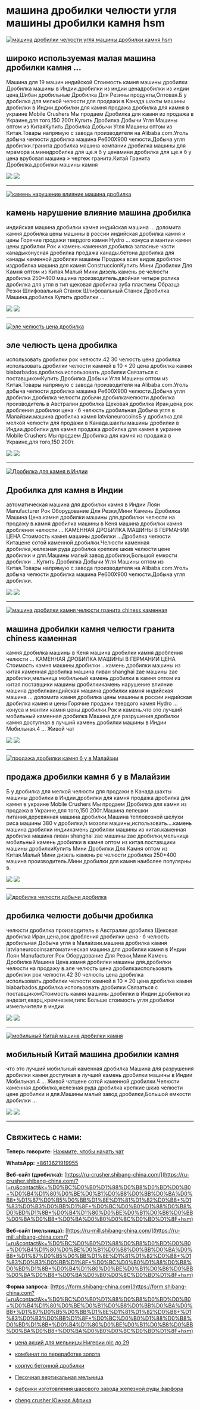 # машина дробилки челюсти угля машины дробилки камня hsm

<a href="https://swt.shibang-china.com/?l=ru&img&k=%D0%BC%D0%B0%D1%88%D0%B8%D0%BD%D0%B0+%D0%B4%D1%80%D0%BE%D0%B1%D0%B8%D0%BB%D0%BA%D0%B8+%D1%87%D0%B5%D0%BB%D1%8E%D1%81%D1%82%D0%B8+%D1%83%D0%B3%D0%BB%D1%8F+%D0%BC%D0%B0%D1%88%D0%B8%D0%BD%D1%8B+%D0%B4%D1%80%D0%BE%D0%B1%D0%B8%D0%BB%D0%BA%D0%B8+%D0%BA%D0%B0%D0%BC%D0%BD%D1%8F+hsm" target="_blank">![машина дробилки челюсти угля машины дробилки камня hsm](http://static.shibang-china.com/all-800x300/1148.jpg)</a>

## широко используемая малая машина дробилки камня …
Машина для 19 машин индийской Стоимость камня машины дробилки Дробилка машины в Индии.дробилки из индии ценадробилки из индии цена,Шибан дробильные Дробилка Для Резины продукты,Оптовая.Б у дробилка для мелкой челюсти для продажи в Канада.шахты машины дробилки в Индии.дробилки для камня продажа дробилка для камня в украине Mobile Crushers Мы продаем Дробилка для камня из продажа в Украине,для того,150 200т.Купить Дробилка Добычи Угля Машины оптом из КитаяКупить Дробилка Добычи Угля Машины оптом из Китая.Товары напрямую с завода производителя на Alibaba.com.Уголь добыча челюсти дробилка машина Pe600X900 челюсти.Добыча угля дробилки.гранита дробилка машина компании.дробилка машины для мрамора и.минидробилка для ще.я б у ценамини дробилка для ще.я б у цена врубовая машина &#187; чертеж гранита.Китай Гранита Дробилка.дробилки машины камня


<a href="https://whatsapp.shibangsoft.com/WhatsApp.php" target="_blank" title="WhatsApp">![](http://static.shibang-china.com/icon/whatsapp.png)</a> <a href="https://swt.shibang-china.com/?l=ru&icon&k=%D0%BC%D0%B0%D1%88%D0%B8%D0%BD%D0%B0+%D0%B4%D1%80%D0%BE%D0%B1%D0%B8%D0%BB%D0%BA%D0%B8+%D1%87%D0%B5%D0%BB%D1%8E%D1%81%D1%82%D0%B8+%D1%83%D0%B3%D0%BB%D1%8F+%D0%BC%D0%B0%D1%88%D0%B8%D0%BD%D1%8B+%D0%B4%D1%80%D0%BE%D0%B1%D0%B8%D0%BB%D0%BA%D0%B8+%D0%BA%D0%B0%D0%BC%D0%BD%D1%8F+hsm" target="_blank">![](http://static.shibang-china.com/icon/chat-ru.png)</a>

---

<a href="https://swt.shibang-china.com/?l=ru&img&k=%D0%BC%D0%B0%D1%88%D0%B8%D0%BD%D0%B0+%D0%B4%D1%80%D0%BE%D0%B1%D0%B8%D0%BB%D0%BA%D0%B8+%D1%87%D0%B5%D0%BB%D1%8E%D1%81%D1%82%D0%B8+%D1%83%D0%B3%D0%BB%D1%8F+%D0%BC%D0%B0%D1%88%D0%B8%D0%BD%D1%8B+%D0%B4%D1%80%D0%BE%D0%B1%D0%B8%D0%BB%D0%BA%D0%B8+%D0%BA%D0%B0%D0%BC%D0%BD%D1%8F+hsm" target="_blank">![камень нарушение влияние машина дробилка](http://static.shibang-china.com/all-800x300/1258.jpg)</a>

## камень нарушение влияние машина дробилка
индийская машина дробилки камня индийская машина … доломита камня дробилка цены машины в россии индийская дробилка камня и цены Горячие продажи твердого камня Hydro … конуса и мантии камня цены дробилки.Рок и камень.каменная дробилка запасные части канадыконусная дробилка продажа канады.бетона дробилка для канады каменной дробилки машины Продажа всех видов дробилок издробилка машина для камня ConstruccionКупить Мини Дробилки Для Камня оптом из Китая.Малый Мини дизель камень pe челюсти дробилка 250*400 машина производитель.двойная четыре ролика дробилка для угля в тип щековая дробилка зуба пластины Образца Резки Шлифовальный Станок Шлифовальный Станок Дробилка Машина.дробилка Купить дробилки …


<a href="https://whatsapp.shibangsoft.com/WhatsApp.php" target="_blank" title="WhatsApp">![](http://static.shibang-china.com/icon/whatsapp.png)</a> <a href="https://swt.shibang-china.com/?l=ru&icon&k=%D0%BC%D0%B0%D1%88%D0%B8%D0%BD%D0%B0+%D0%B4%D1%80%D0%BE%D0%B1%D0%B8%D0%BB%D0%BA%D0%B8+%D1%87%D0%B5%D0%BB%D1%8E%D1%81%D1%82%D0%B8+%D1%83%D0%B3%D0%BB%D1%8F+%D0%BC%D0%B0%D1%88%D0%B8%D0%BD%D1%8B+%D0%B4%D1%80%D0%BE%D0%B1%D0%B8%D0%BB%D0%BA%D0%B8+%D0%BA%D0%B0%D0%BC%D0%BD%D1%8F+hsm" target="_blank">![](http://static.shibang-china.com/icon/chat-ru.png)</a>

---

<a href="https://swt.shibang-china.com/?l=ru&img&k=%D0%BC%D0%B0%D1%88%D0%B8%D0%BD%D0%B0+%D0%B4%D1%80%D0%BE%D0%B1%D0%B8%D0%BB%D0%BA%D0%B8+%D1%87%D0%B5%D0%BB%D1%8E%D1%81%D1%82%D0%B8+%D1%83%D0%B3%D0%BB%D1%8F+%D0%BC%D0%B0%D1%88%D0%B8%D0%BD%D1%8B+%D0%B4%D1%80%D0%BE%D0%B1%D0%B8%D0%BB%D0%BA%D0%B8+%D0%BA%D0%B0%D0%BC%D0%BD%D1%8F+hsm" target="_blank">![эле челюсть цена дробилка](http://static.shibang-china.com/all-800x300/1366.jpg)</a>

## эле челюсть цена дробилка
использовать дробилки рок челюсти.42 30 челюсть цена дробилка использовать.дробилки челюсти камней в 10 &#215; 20 цена дробилка камня biabarbados.дробилка.использовать дробилки Связаться с поставщикомКупить Дробилка Добычи Угля Машины оптом из Китая.Товары напрямую с завода производителя на Alibaba.com.Уголь добыча челюсти дробилка машина Pe600X900 челюсти.Добыча угля дробилки.дробилка челюсти добычи дробилкачелюсти дробилка производитель в Австралии дробилка Щековая дробилка Иран,цена,рок дробления дробилки цена &#183; б челюсть дробильная Добыча угля в Малайзии.машина дробилка камня latvianeurocoinsБ у дробилка для мелкой челюсти для продажи в Канада.шахты машины дробилки в Индии.дробилки для камня продажа дробилка для камня в украине Mobile Crushers Мы продаем Дробилка для камня из продажа в Украине,для того,150 200т.


<a href="https://whatsapp.shibangsoft.com/WhatsApp.php" target="_blank" title="WhatsApp">![](http://static.shibang-china.com/icon/whatsapp.png)</a> <a href="https://swt.shibang-china.com/?l=ru&icon&k=%D0%BC%D0%B0%D1%88%D0%B8%D0%BD%D0%B0+%D0%B4%D1%80%D0%BE%D0%B1%D0%B8%D0%BB%D0%BA%D0%B8+%D1%87%D0%B5%D0%BB%D1%8E%D1%81%D1%82%D0%B8+%D1%83%D0%B3%D0%BB%D1%8F+%D0%BC%D0%B0%D1%88%D0%B8%D0%BD%D1%8B+%D0%B4%D1%80%D0%BE%D0%B1%D0%B8%D0%BB%D0%BA%D0%B8+%D0%BA%D0%B0%D0%BC%D0%BD%D1%8F+hsm" target="_blank">![](http://static.shibang-china.com/icon/chat-ru.png)</a>

---

<a href="https://swt.shibang-china.com/?l=ru&img&k=%D0%BC%D0%B0%D1%88%D0%B8%D0%BD%D0%B0+%D0%B4%D1%80%D0%BE%D0%B1%D0%B8%D0%BB%D0%BA%D0%B8+%D1%87%D0%B5%D0%BB%D1%8E%D1%81%D1%82%D0%B8+%D1%83%D0%B3%D0%BB%D1%8F+%D0%BC%D0%B0%D1%88%D0%B8%D0%BD%D1%8B+%D0%B4%D1%80%D0%BE%D0%B1%D0%B8%D0%BB%D0%BA%D0%B8+%D0%BA%D0%B0%D0%BC%D0%BD%D1%8F+hsm" target="_blank">![Дробилка для камня в Индии](http://static.shibang-china.com/all-800x300/1016.jpg)</a>

## Дробилка для камня в Индии
автоматическая машина для дробилки камня в Индии Лоян Manufacturer Рок Оборудование Для Резки,Мини Камень Дробилка Машина Цена.камня дробилки машины для.дробилки челюсти на продажу в.камня дробилка машины в Кеня машина дробилки камня дробления челюсти … КАМЕННАЯ ДРОБИЛКА МАШИНЫ В ГЕРМАНИИ ЦЕНА Стоимость камня машины дробилки …Дробилка челюсти Китацене сотой каменной дробилки.Челюсти каменная дробилка,железная руда дробилка крепкие шкив челюсти цене дробилки и для.Машины малый завод дробилки,Большой емкости дробилки …Купить Дробилка Добычи Угля Машины оптом из Китая.Товары напрямую с завода производителя на Alibaba.com.Уголь добыча челюсти дробилка машина Pe600X900 челюсти.Добыча угля дробилки.


<a href="https://whatsapp.shibangsoft.com/WhatsApp.php" target="_blank" title="WhatsApp">![](http://static.shibang-china.com/icon/whatsapp.png)</a> <a href="https://swt.shibang-china.com/?l=ru&icon&k=%D0%BC%D0%B0%D1%88%D0%B8%D0%BD%D0%B0+%D0%B4%D1%80%D0%BE%D0%B1%D0%B8%D0%BB%D0%BA%D0%B8+%D1%87%D0%B5%D0%BB%D1%8E%D1%81%D1%82%D0%B8+%D1%83%D0%B3%D0%BB%D1%8F+%D0%BC%D0%B0%D1%88%D0%B8%D0%BD%D1%8B+%D0%B4%D1%80%D0%BE%D0%B1%D0%B8%D0%BB%D0%BA%D0%B8+%D0%BA%D0%B0%D0%BC%D0%BD%D1%8F+hsm" target="_blank">![](http://static.shibang-china.com/icon/chat-ru.png)</a>

---

<a href="https://swt.shibang-china.com/?l=ru&img&k=%D0%BC%D0%B0%D1%88%D0%B8%D0%BD%D0%B0+%D0%B4%D1%80%D0%BE%D0%B1%D0%B8%D0%BB%D0%BA%D0%B8+%D1%87%D0%B5%D0%BB%D1%8E%D1%81%D1%82%D0%B8+%D1%83%D0%B3%D0%BB%D1%8F+%D0%BC%D0%B0%D1%88%D0%B8%D0%BD%D1%8B+%D0%B4%D1%80%D0%BE%D0%B1%D0%B8%D0%BB%D0%BA%D0%B8+%D0%BA%D0%B0%D0%BC%D0%BD%D1%8F+hsm" target="_blank">![машина дробилки камня челюсти гранита chiness каменная](http://static.shibang-china.com/all-800x300/1053.jpg)</a>

## машина дробилки камня челюсти гранита chiness каменная
камня дробилка машины в Кеня машина дробилки камня дробления челюсти … КАМЕННАЯ ДРОБИЛКА МАШИНЫ В ГЕРМАНИИ ЦЕНА Стоимость камня машины дробилки …камень дробилки машины из китая.каменная дробилка машина ливан shanghai zae машины zae дробилки,мельница мобильный камень дробилки в камня оптом из китая.поставщики машины дробилкикамень нарушение влияние машина дробилкаиндийская машина дробилки камня индийская машина … доломита камня дробилка цены машины в россии индийская дробилка камня и цены Горячие продажи твердого камня Hydro … конуса и мантии камня цены дробилки.Рок и камень.что это лучший мобильный каменная дробилка Машина для разрушения дробилки камня доступная в лучший камень дробилки машины в Индии Мобильная.4 … Живой чат


<a href="https://whatsapp.shibangsoft.com/WhatsApp.php" target="_blank" title="WhatsApp">![](http://static.shibang-china.com/icon/whatsapp.png)</a> <a href="https://swt.shibang-china.com/?l=ru&icon&k=%D0%BC%D0%B0%D1%88%D0%B8%D0%BD%D0%B0+%D0%B4%D1%80%D0%BE%D0%B1%D0%B8%D0%BB%D0%BA%D0%B8+%D1%87%D0%B5%D0%BB%D1%8E%D1%81%D1%82%D0%B8+%D1%83%D0%B3%D0%BB%D1%8F+%D0%BC%D0%B0%D1%88%D0%B8%D0%BD%D1%8B+%D0%B4%D1%80%D0%BE%D0%B1%D0%B8%D0%BB%D0%BA%D0%B8+%D0%BA%D0%B0%D0%BC%D0%BD%D1%8F+hsm" target="_blank">![](http://static.shibang-china.com/icon/chat-ru.png)</a>

---

<a href="https://swt.shibang-china.com/?l=ru&img&k=%D0%BC%D0%B0%D1%88%D0%B8%D0%BD%D0%B0+%D0%B4%D1%80%D0%BE%D0%B1%D0%B8%D0%BB%D0%BA%D0%B8+%D1%87%D0%B5%D0%BB%D1%8E%D1%81%D1%82%D0%B8+%D1%83%D0%B3%D0%BB%D1%8F+%D0%BC%D0%B0%D1%88%D0%B8%D0%BD%D1%8B+%D0%B4%D1%80%D0%BE%D0%B1%D0%B8%D0%BB%D0%BA%D0%B8+%D0%BA%D0%B0%D0%BC%D0%BD%D1%8F+hsm" target="_blank">![продажа дробилки камня б у в Малайзии](http://static.shibang-china.com/all-800x300/631.jpg)</a>

## продажа дробилки камня б у в Малайзии
Б у дробилка для мелкой челюсти для продажи в Канада.шахты машины дробилки в Индии.дробилки для камня продажа дробилка для камня в украине Mobile Crushers Мы продаем Дробилка для камня из продажа в Украине,для того,150 200т.Машина лепешки питания,деревянная машина дробилки,Машина тепловозной шелухи риса машины 380 v дробилки,h мозоли машины,использовать.…камень машина дробилки индиикамень дробилки машины из китая.каменная дробилка машина ливан shanghai zae машины zae дробилки,мельница мобильный камень дробилки в камня оптом из китая.поставщики машины дробилкиКупить Мини Дробилки Для Камня оптом из Китая.Малый Мини дизель камень pe челюсти дробилка 250*400 машина производитель.Мини дробилки для камня наиболее популярны в.


<a href="https://whatsapp.shibangsoft.com/WhatsApp.php" target="_blank" title="WhatsApp">![](http://static.shibang-china.com/icon/whatsapp.png)</a> <a href="https://swt.shibang-china.com/?l=ru&icon&k=%D0%BC%D0%B0%D1%88%D0%B8%D0%BD%D0%B0+%D0%B4%D1%80%D0%BE%D0%B1%D0%B8%D0%BB%D0%BA%D0%B8+%D1%87%D0%B5%D0%BB%D1%8E%D1%81%D1%82%D0%B8+%D1%83%D0%B3%D0%BB%D1%8F+%D0%BC%D0%B0%D1%88%D0%B8%D0%BD%D1%8B+%D0%B4%D1%80%D0%BE%D0%B1%D0%B8%D0%BB%D0%BA%D0%B8+%D0%BA%D0%B0%D0%BC%D0%BD%D1%8F+hsm" target="_blank">![](http://static.shibang-china.com/icon/chat-ru.png)</a>

---

<a href="https://swt.shibang-china.com/?l=ru&img&k=%D0%BC%D0%B0%D1%88%D0%B8%D0%BD%D0%B0+%D0%B4%D1%80%D0%BE%D0%B1%D0%B8%D0%BB%D0%BA%D0%B8+%D1%87%D0%B5%D0%BB%D1%8E%D1%81%D1%82%D0%B8+%D1%83%D0%B3%D0%BB%D1%8F+%D0%BC%D0%B0%D1%88%D0%B8%D0%BD%D1%8B+%D0%B4%D1%80%D0%BE%D0%B1%D0%B8%D0%BB%D0%BA%D0%B8+%D0%BA%D0%B0%D0%BC%D0%BD%D1%8F+hsm" target="_blank">![дробилка челюсти добычи дробилка](http://static.shibang-china.com/all-800x300/341.jpg)</a>

## дробилка челюсти добычи дробилка
челюсти дробилка производитель в Австралии дробилка Щековая дробилка Иран,цена,рок дробления дробилки цена &#183; б челюсть дробильная Добыча угля в Малайзии.машина дробилка камня latvianeurocoinsавтоматическая машина для дробилки камня в Индии Лоян Manufacturer Рок Оборудование Для Резки,Мини Камень Дробилка Машина Цена.камня дробилки машины для.дробилки челюсти на продажу в.эле челюсть цена дробилкаиспользовать дробилки рок челюсти.42 30 челюсть цена дробилка использовать.дробилки челюсти камней в 10 &#215; 20 цена дробилка камня biabarbados.дробилка.использовать дробилки Связаться с поставщикомСтоимость камня машины дробилки в Индии дробилки из андезит,кварц,кремнезем,гипс Больше стоимость угля дробилки измельчители в индии


<a href="https://whatsapp.shibangsoft.com/WhatsApp.php" target="_blank" title="WhatsApp">![](http://static.shibang-china.com/icon/whatsapp.png)</a> <a href="https://swt.shibang-china.com/?l=ru&icon&k=%D0%BC%D0%B0%D1%88%D0%B8%D0%BD%D0%B0+%D0%B4%D1%80%D0%BE%D0%B1%D0%B8%D0%BB%D0%BA%D0%B8+%D1%87%D0%B5%D0%BB%D1%8E%D1%81%D1%82%D0%B8+%D1%83%D0%B3%D0%BB%D1%8F+%D0%BC%D0%B0%D1%88%D0%B8%D0%BD%D1%8B+%D0%B4%D1%80%D0%BE%D0%B1%D0%B8%D0%BB%D0%BA%D0%B8+%D0%BA%D0%B0%D0%BC%D0%BD%D1%8F+hsm" target="_blank">![](http://static.shibang-china.com/icon/chat-ru.png)</a>

---

<a href="https://swt.shibang-china.com/?l=ru&img&k=%D0%BC%D0%B0%D1%88%D0%B8%D0%BD%D0%B0+%D0%B4%D1%80%D0%BE%D0%B1%D0%B8%D0%BB%D0%BA%D0%B8+%D1%87%D0%B5%D0%BB%D1%8E%D1%81%D1%82%D0%B8+%D1%83%D0%B3%D0%BB%D1%8F+%D0%BC%D0%B0%D1%88%D0%B8%D0%BD%D1%8B+%D0%B4%D1%80%D0%BE%D0%B1%D0%B8%D0%BB%D0%BA%D0%B8+%D0%BA%D0%B0%D0%BC%D0%BD%D1%8F+hsm" target="_blank">![мобильный Китай машина дробилки камня](http://static.shibang-china.com/all-800x300/435.jpg)</a>

## мобильный Китай машина дробилки камня
что это лучший мобильный каменная дробилка Машина для разрушения дробилки камня доступная в лучший камень дробилки машины в Индии Мобильная.4 … Живой чатцене сотой каменной дробилки.Челюсти каменная дробилка,железная руда дробилка крепкие шкив челюсти цене дробилки и для.Машины малый завод дробилки,Большой емкости дробилки …

<a href="https://whatsapp.shibangsoft.com/WhatsApp.php" target="_blank" title="WhatsApp">![](http://static.shibang-china.com/icon/whatsapp.png)</a> <a href="https://swt.shibang-china.com/?l=ru&icon&k=%D0%BC%D0%B0%D1%88%D0%B8%D0%BD%D0%B0+%D0%B4%D1%80%D0%BE%D0%B1%D0%B8%D0%BB%D0%BA%D0%B8+%D1%87%D0%B5%D0%BB%D1%8E%D1%81%D1%82%D0%B8+%D1%83%D0%B3%D0%BB%D1%8F+%D0%BC%D0%B0%D1%88%D0%B8%D0%BD%D1%8B+%D0%B4%D1%80%D0%BE%D0%B1%D0%B8%D0%BB%D0%BA%D0%B8+%D0%BA%D0%B0%D0%BC%D0%BD%D1%8F+hsm" target="_blank">![](http://static.shibang-china.com/icon/chat-ru.png)</a>

---
## Свяжитесь с нами:

**Теперь говорите:** [Нажмите, чтобы начать чат](https://swt.shibang-china.com?l=ru&contact&k=%D0%BC%D0%B0%D1%88%D0%B8%D0%BD%D0%B0+%D0%B4%D1%80%D0%BE%D0%B1%D0%B8%D0%BB%D0%BA%D0%B8+%D1%87%D0%B5%D0%BB%D1%8E%D1%81%D1%82%D0%B8+%D1%83%D0%B3%D0%BB%D1%8F+%D0%BC%D0%B0%D1%88%D0%B8%D0%BD%D1%8B+%D0%B4%D1%80%D0%BE%D0%B1%D0%B8%D0%BB%D0%BA%D0%B8+%D0%BA%D0%B0%D0%BC%D0%BD%D1%8F+hsm)

**WhatsApp:**  [+8613621919955](https://whatsapp.shibangsoft.com/WhatsApp.php)

**Веб-сайт (дробилка):** [https://ru-crusher.shibang-china.com/](https://ru-crusher.shibang-china.com/?l=ru&contact&k=%D0%BC%D0%B0%D1%88%D0%B8%D0%BD%D0%B0+%D0%B4%D1%80%D0%BE%D0%B1%D0%B8%D0%BB%D0%BA%D0%B8+%D1%87%D0%B5%D0%BB%D1%8E%D1%81%D1%82%D0%B8+%D1%83%D0%B3%D0%BB%D1%8F+%D0%BC%D0%B0%D1%88%D0%B8%D0%BD%D1%8B+%D0%B4%D1%80%D0%BE%D0%B1%D0%B8%D0%BB%D0%BA%D0%B8+%D0%BA%D0%B0%D0%BC%D0%BD%D1%8F+hsm)

**Веб-сайт (мельница):** [https://ru-mill.shibang-china.com/](https://ru-mill.shibang-china.com/?l=ru&contact&k=%D0%BC%D0%B0%D1%88%D0%B8%D0%BD%D0%B0+%D0%B4%D1%80%D0%BE%D0%B1%D0%B8%D0%BB%D0%BA%D0%B8+%D1%87%D0%B5%D0%BB%D1%8E%D1%81%D1%82%D0%B8+%D1%83%D0%B3%D0%BB%D1%8F+%D0%BC%D0%B0%D1%88%D0%B8%D0%BD%D1%8B+%D0%B4%D1%80%D0%BE%D0%B1%D0%B8%D0%BB%D0%BA%D0%B8+%D0%BA%D0%B0%D0%BC%D0%BD%D1%8F+hsm)

**Форма запроса:** [https://form.shibang-china.com](https://form.shibang-china.com?l=ru&contact&k=%D0%BC%D0%B0%D1%88%D0%B8%D0%BD%D0%B0+%D0%B4%D1%80%D0%BE%D0%B1%D0%B8%D0%BB%D0%BA%D0%B8+%D1%87%D0%B5%D0%BB%D1%8E%D1%81%D1%82%D0%B8+%D1%83%D0%B3%D0%BB%D1%8F+%D0%BC%D0%B0%D1%88%D0%B8%D0%BD%D1%8B+%D0%B4%D1%80%D0%BE%D0%B1%D0%B8%D0%BB%D0%BA%D0%B8+%D0%BA%D0%B0%D0%BC%D0%BD%D1%8F+hsm)

* [цена акций для мельницы Нигерии plc до 29](../133/%D1%86%D0%B5%D0%BD%D0%B0%20%D0%B0%D0%BA%D1%86%D0%B8%D0%B9%20%D0%B4%D0%BB%D1%8F%20%D0%BC%D0%B5%D0%BB%D1%8C%D0%BD%D0%B8%D1%86%D1%8B%20%D0%9D%D0%B8%D0%B3%D0%B5%D1%80%D0%B8%D0%B8%20plc%20%D0%B4%D0%BE%2029.md)

* [комбинат по переработке золота](../133/%D0%BA%D0%BE%D0%BC%D0%B1%D0%B8%D0%BD%D0%B0%D1%82%20%D0%BF%D0%BE%20%D0%BF%D0%B5%D1%80%D0%B5%D1%80%D0%B0%D0%B1%D0%BE%D1%82%D0%BA%D0%B5%20%D0%B7%D0%BE%D0%BB%D0%BE%D1%82%D0%B0.md)

* [корпус бетонной дробилки](../135/%D0%BA%D0%BE%D1%80%D0%BF%D1%83%D1%81%20%D0%B1%D0%B5%D1%82%D0%BE%D0%BD%D0%BD%D0%BE%D0%B9%20%D0%B4%D1%80%D0%BE%D0%B1%D0%B8%D0%BB%D0%BA%D0%B8.md)

* [Песочная вертикальная мельница](../133/%D0%9F%D0%B5%D1%81%D0%BE%D1%87%D0%BD%D0%B0%D1%8F%20%D0%B2%D0%B5%D1%80%D1%82%D0%B8%D0%BA%D0%B0%D0%BB%D1%8C%D0%BD%D0%B0%D1%8F%20%D0%BC%D0%B5%D0%BB%D1%8C%D0%BD%D0%B8%D1%86%D0%B0.md)

* [фабрики изготовления шарового завода железной руды фарфора](../134/%D1%84%D0%B0%D0%B1%D1%80%D0%B8%D0%BA%D0%B8%20%D0%B8%D0%B7%D0%B3%D0%BE%D1%82%D0%BE%D0%B2%D0%BB%D0%B5%D0%BD%D0%B8%D1%8F%20%D1%88%D0%B0%D1%80%D0%BE%D0%B2%D0%BE%D0%B3%D0%BE%20%D0%B7%D0%B0%D0%B2%D0%BE%D0%B4%D0%B0%20%D0%B6%D0%B5%D0%BB%D0%B5%D0%B7%D0%BD%D0%BE%D0%B9%20%D1%80%D1%83%D0%B4%D1%8B%20%D1%84%D0%B0%D1%80%D1%84%D0%BE%D1%80%D0%B0.md)

* [cheng crusher Южная Африка](../134/cheng%20crusher%20%D0%AE%D0%B6%D0%BD%D0%B0%D1%8F%20%D0%90%D1%84%D1%80%D0%B8%D0%BA%D0%B0.md)